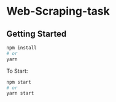 # Web-Scraping-task

## Getting Started

```bash
npm install
# or
yarn
```

To Start:

```bash
npm start
# or
yarn start
```
